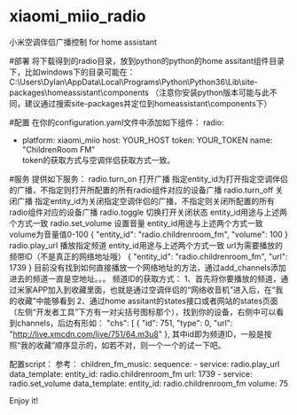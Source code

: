 # xiaomi_miio_radio
小米空调伴侣广播控制 for home assistant

#部署
将下载得到的radio目录，放到python的python的home assitant组件目录下，比如windows下的目录可能在：
C:\Users\Dylan\AppData\Local\Programs\Python\Python36\Lib\site-packages\homeassistant\components
（注意你安装python版本可能与此不同，建议通过搜索site-packages并定位到homeassistant\components下）

#配置
在你的configuration.yaml文件中添加如下组件：
radio:
  - platform: xiaomi_miio
    host: YOUR_HOST
    token: YOUR_TOKEN
    name: "ChildrenRoom FM"  
token的获取方式与空调伴侣获取方式一致。

#服务
提供如下服务：
radio.turn_on
  打开广播
  指定entity_id为打开指定空调伴侣的广播，不指定则打开所配置的所有radio组件对应的设备广播
radio.turn_off
  关闭广播
  指定entity_id为关闭指定空调伴侣的广播，不指定则关闭所配置的所有radio组件对应的设备广播
radio.toggle
  切换打开关闭状态
  entity_id用途与上述两个方式一致
radio.set_volume
  设置音量
  entity_id用途与上述两个方式一致
  volume为音量值0-100
  {
    "entity_id": "radio.childrenroom_fm",
    "volume": 100
  }
radio.play_url
  播放指定频道
  entity_id用途与上述两个方式一致
  url为需要播放的频带ID（不是真正的网络地址哦）
  {
    "entity_id": "radio.childrenroom_fm",
    "url": 1739
  }
  目前没有找到如何直接播放一个网络地址的方法，通过add_channels添加进去的频道一直是空地址。。。
频道ID的获取方式：
  1、首先将你要播放的频道，通过米家APP加入到收藏里面，也就是通过空调伴侣的“网络收音机”进入后，在“我的收藏”中能够看到
  2、通过home assitant的states接口或者网站的states页面（左侧“开发者工具”下方有一对尖括号图标那个），找到你的设备，右侧中可以看到channels，后边有形如：
  "chs": [
    {
      "id": 751,
      "type": 0,
      "url": "http://live.xmcdn.com/live/751/64.m3u8"
    },
  其中id即为频道ID，一般是按照“我的收藏”顺序显示的，如若不对，则一个一个的试一下吧。
  
配置script：
  参考：
  children_fm_music:
    sequence:
      - service: radio.play_url
        data_template:
          entity_id: radio.childrenroom_fm
          url: 1739
      - service: radio.set_volume
        data_template:
          entity_id: radio.childrenroom_fm
          volume: 75
          
Enjoy it!          
